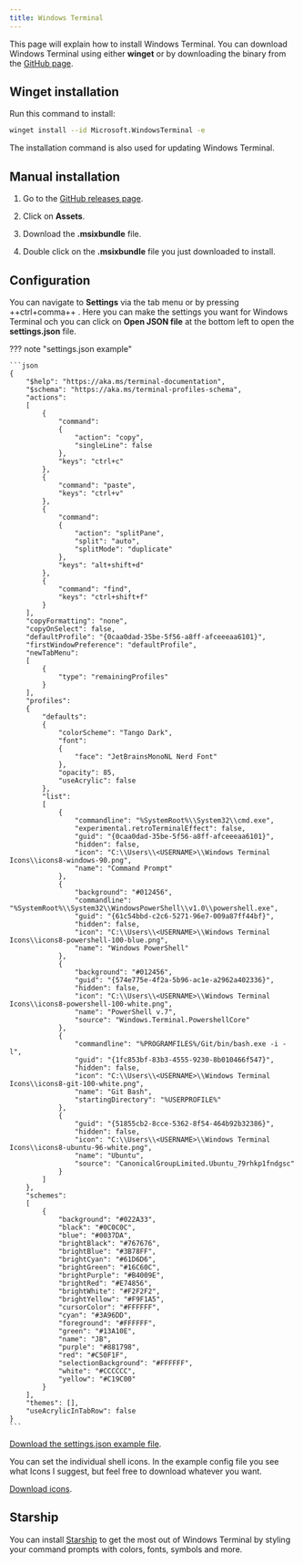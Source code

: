 ```yaml
---
title: Windows Terminal
---
```


This page will explain how to install Windows Terminal. You can download Windows Terminal using either **winget** or by downloading the binary from the [GitHub page](https://github.com/microsoft/terminal).

## Winget installation

Run this command to install:

```bash
winget install --id Microsoft.WindowsTerminal -e
```

The installation command is also used for updating Windows Terminal.

## Manual installation

<div class="steps" markdown>

1. Go to the [GitHub releases page](https://github.com/microsoft/terminal/releases).

1. Click on **Assets**.

1. Download the **.msixbundle** file.

1. Double click on the **.msixbundle** file you just downloaded to install.

</div>

## Configuration

You can navigate to **Settings** via the tab menu or by pressing ++ctrl+comma++ . Here you can make the settings you want for Windows Terminal och you can click on **Open JSON file** at the bottom left to open the **settings.json** file.

??? note "settings.json example"

	```json
	{
		"$help": "https://aka.ms/terminal-documentation",
		"$schema": "https://aka.ms/terminal-profiles-schema",
		"actions": 
		[
			{
				"command": 
				{
					"action": "copy",
					"singleLine": false
				},
				"keys": "ctrl+c"
			},
			{
				"command": "paste",
				"keys": "ctrl+v"
			},
			{
				"command": 
				{
					"action": "splitPane",
					"split": "auto",
					"splitMode": "duplicate"
				},
				"keys": "alt+shift+d"
			},
			{
				"command": "find",
				"keys": "ctrl+shift+f"
			}
		],
		"copyFormatting": "none",
		"copyOnSelect": false,
		"defaultProfile": "{0caa0dad-35be-5f56-a8ff-afceeeaa6101}",
		"firstWindowPreference": "defaultProfile",
		"newTabMenu": 
		[
			{
				"type": "remainingProfiles"
			}
		],
		"profiles": 
		{
			"defaults": 
			{
				"colorScheme": "Tango Dark",
				"font": 
				{
					"face": "JetBrainsMonoNL Nerd Font"
				},
				"opacity": 85,
				"useAcrylic": false
			},
			"list": 
			[
				{
					"commandline": "%SystemRoot%\\System32\\cmd.exe",
					"experimental.retroTerminalEffect": false,
					"guid": "{0caa0dad-35be-5f56-a8ff-afceeeaa6101}",
					"hidden": false,
					"icon": "C:\\Users\\<USERNAME>\\Windows Terminal Icons\\icons8-windows-90.png",
					"name": "Command Prompt"
				},
				{
					"background": "#012456",
					"commandline": "%SystemRoot%\\System32\\WindowsPowerShell\\v1.0\\powershell.exe",
					"guid": "{61c54bbd-c2c6-5271-96e7-009a87ff44bf}",
					"hidden": false,
					"icon": "C:\\Users\\<USERNAME>\\Windows Terminal Icons\\icons8-powershell-100-blue.png",
					"name": "Windows PowerShell"
				},
				{
					"background": "#012456",
					"guid": "{574e775e-4f2a-5b96-ac1e-a2962a402336}",
					"hidden": false,
					"icon": "C:\\Users\\<USERNAME>\\Windows Terminal Icons\\icons8-powershell-100-white.png",
					"name": "PowerShell v.7",
					"source": "Windows.Terminal.PowershellCore"
				},
				{
					"commandline": "%PROGRAMFILES%/Git/bin/bash.exe -i -l",
					"guid": "{1fc853bf-83b3-4555-9230-8b010466f547}",
					"hidden": false,
					"icon": "C:\\Users\\<USERNAME>\\Windows Terminal Icons\\icons8-git-100-white.png",
					"name": "Git Bash",
					"startingDirectory": "%USERPROFILE%"
				},
				{
					"guid": "{51855cb2-8cce-5362-8f54-464b92b32386}",
					"hidden": false,
					"icon": "C:\\Users\\<USERNAME>\\Windows Terminal Icons\\icons8-ubuntu-96-white.png",
					"name": "Ubuntu",
					"source": "CanonicalGroupLimited.Ubuntu_79rhkp1fndgsc"
				}
			]
		},
		"schemes": 
		[
			{
				"background": "#022A33",
				"black": "#0C0C0C",
				"blue": "#0037DA",
				"brightBlack": "#767676",
				"brightBlue": "#3B78FF",
				"brightCyan": "#61D6D6",
				"brightGreen": "#16C60C",
				"brightPurple": "#B4009E",
				"brightRed": "#E74856",
				"brightWhite": "#F2F2F2",
				"brightYellow": "#F9F1A5",
				"cursorColor": "#FFFFFF",
				"cyan": "#3A96DD",
				"foreground": "#FFFFFF",
				"green": "#13A10E",
				"name": "JB",
				"purple": "#881798",
				"red": "#C50F1F",
				"selectionBackground": "#FFFFFF",
				"white": "#CCCCCC",
				"yellow": "#C19C00"
			}
		],
		"themes": [],
		"useAcrylicInTabRow": false
	}
	```

[Download the settings.json example file](../files/windows-terminal/windows-terminal-settings.json).

You can set the individual shell icons. In the example config file you see what Icons I suggest, but feel free to download whatever you want.

[Download icons](https://icons8.com/icons).

## Starship

You can install [Starship](./starship.md) to get the most out of Windows Terminal by styling your command prompts with colors, fonts, symbols and more.